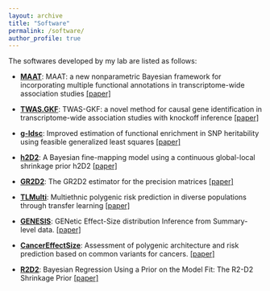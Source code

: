 ```yaml
---
layout: archive
title: "Software"
permalink: /software/
author_profile: true
---
```



The softwares developed by   my lab  are listed as follows: 


* [**MAAT**](https://github.com/wanghanmath/MAAT):  MAAT: a new nonparametric Bayesian framework for incorporating multiple functional annotations in transcriptome-wide association studies
 [[paper]](https://doi.org/10.1186/s13059-025-03485-x)


* [**TWAS.GKF**](https://github.com/AnqiWang2021/TWAS.GKF):  TWAS-GKF: a novel method for causal gene identification in transcriptome-wide association studies with knockoff inference [[paper]](https://doi.org/10.1093/bioinformatics/btae502)


* [**g-ldsc**](https://github.com/xzw20046/gldsc): Improved estimation of functional enrichment in SNP heritability using feasible generalized least squares [[paper]](https://www.sciencedirect.com/science/article/pii/S2666247724000113)



* [**h2D2**](https://github.com/xiangli428/h2D2):  A Bayesian fine-mapping model using a continuous global-local shrinkage prior  h2D2 [[paper]](https://doi.org/10.1016/j.ajhg.2023.12.007)


* [**GR2D2**](https://github.com/RavenGan/GR2D2):  The GR2D2 estimator for the precision matrices   [[paper]](https://academic.oup.com/bib/advance-article-abstract/doi/10.1093/bib/bbac426/6731716)


* [**TLMulti**](https://github.com/mxxptian/TLMulti): Multiethnic polygenic risk prediction in diverse populations through transfer learning
[[paper]](https://www.frontiersin.org/articles/10.3389/fgene.2022.906965/full)



* [**GENESIS**](https://github.com/yandorazhang/GENESIS): GENetic Effect-Size distribution Inference from Summary-level data. [[paper]](https://www.nature.com/articles/s41588-018-0193-x) 

* [**CancerEffectSize**](https://github.com/yandorazhang/CancerEffectSize): Assessment of polygenic architecture and risk prediction based on common variants for cancers.  [[paper]](https://www.nature.com/articles/s41467-020-16483-3)


* [**R2D2**](https://github.com/yandorazhang/R2D2): Bayesian Regression Using a Prior on the Model Fit: The R2-D2 Shrinkage Prior
  [[paper]](https://www.tandfonline.com/doi/abs/10.1080/01621459.2020.1825449?journalCode=uasa20)